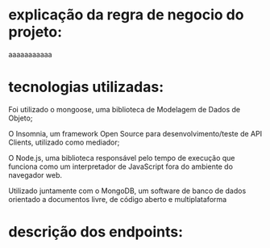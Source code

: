 # explicação da regra de negocio do projeto:
aaaaaaaaaaa





# tecnologias utilizadas: 
Foi utilizado o mongoose, uma biblioteca de Modelagem de Dados de Objeto;<p>
O Insomnia, um framework Open Source para desenvolvimento/teste de API Clients, utilizado como mediador;<p>
O Node.js, uma biblioteca responsável pelo tempo de execução que funciona como um interpretador de JavaScript fora do ambiente do navegador web.<p>
Utilizado juntamente com o MongoDB, um software de banco de dados orientado a documentos livre, de código aberto e multiplataforma







# descrição dos endpoints: 
